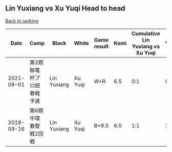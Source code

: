 ## Lin Yuxiang vs Xu Yuqi Head to head

[Back to ranking](../../index.md)




| **Date** | **Comp** | **Black** | **White** | **Game result** | **Komi** | **Cumulative Lin Yuxiang vs Xu Yuqi** | **Lin Yuxiang streak** | **Xu Yuqi streak** | 
| --- | --- | --- | --- | --- | --- | --- | --- | --- |
| 2021-08-01 | 第2期聯電杯プロ囲碁戦予選 | Lin Yuxiang | Xu Yuqi | W+R | 6.5 | 0:1 | 0 | 1 | 
| 2018-09-16 | 第6期中環碁聖戦2回戦 | Lin Yuxiang | Xu Yuqi | B+9.5 | 6.5 | 1:1 | 1 | 0 |





